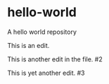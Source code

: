 # hello-world
A hello world repository

This is an edit.

This is another edit in the file. #2

This is yet another edit. #3